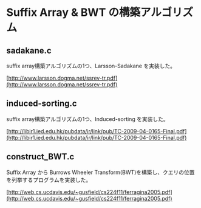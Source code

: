 # Suffix Array & BWT の構築アルゴリズム
## sadakane.c
suffix array構築アルゴリズムの1つ、Larsson-Sadakane を実装した。

[http://www.larsson.dogma.net/ssrev-tr.pdf](http://www.larsson.dogma.net/ssrev-tr.pdf)

## induced-sorting.c
suffix array構築アルゴリズムの1つ、Induced-sorting を実装した。

[http://libir1.ied.edu.hk/pubdata/ir/link/pub/TC-2009-04-0165-Final.pdf](http://libir1.ied.edu.hk/pubdata/ir/link/pub/TC-2009-04-0165-Final.pdf)

## construct_BWT.c
Suffix Array から Burrows Wheeler Transform(BWT)を構築し、クエリの位置を列挙するプログラムを実装した。

[http://web.cs.ucdavis.edu/~gusfield/cs224f11/ferragina2005.pdf](http://web.cs.ucdavis.edu/~gusfield/cs224f11/ferragina2005.pdf)



